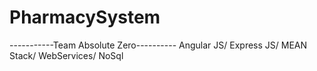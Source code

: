 # PharmacySystem
-----------Team Absolute Zero----------
Angular JS/ Express JS/ MEAN Stack/ WebServices/ NoSql
